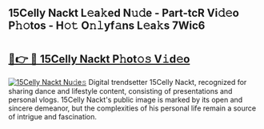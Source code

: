 ## 15Celly Nackt L𝚎a𝚔ed N𝚞𝚍e - Part-tcR Vi𝚍𝚎o P𝚑𝚘tos - H𝚘𝚝 O𝚗𝚕yf𝚊ns L𝚎a𝚔s 7Wic6

# <h2><a href="http://kf8jujh.oniu.top/?m=15Celly+Nackt">🔗👉 🔴 15Celly Nackt P𝚑ot𝚘𝚜 V𝚒d𝚎o</a></h2>

[![15Celly Nackt Nu𝚍e𝚜](https://i.imgur.com/0qMVB7G.gif)](http://kf8jujh.oniu.top/?m=15Celly+Nackt)
Digital trendsetter 15Celly Nackt, recognized for sharing dance and lifestyle content, consisting of presentations and personal vlogs. 15Celly Nackt's public image is marked by its open and sincere demeanor, but the complexities of his personal life remain a source of intrigue and fascination.  
